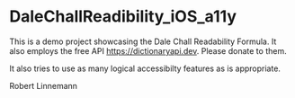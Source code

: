 # DaleChallReadibility_iOS_a11y

This is a demo project showcasing the Dale Chall Readability Formula.
It also employs the free API https://dictionaryapi.dev. Please donate to them.

It also tries to use as many logical accessibilty features as is appropriate.


Robert Linnemann